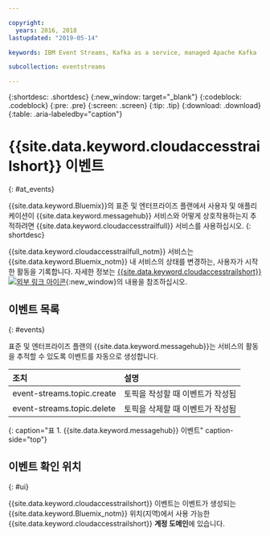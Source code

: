 ```yaml
---

copyright:
  years: 2016, 2018
lastupdated: "2019-05-14"

keywords: IBM Event Streams, Kafka as a service, managed Apache Kafka

subcollection: eventstreams

---
```


{:shortdesc: .shortdesc}
{:new_window: target="_blank"}
{:codeblock: .codeblock}
{:pre: .pre}
{:screen: .screen}
{:tip: .tip}
{:download: .download}
{:table: .aria-labeledby="caption"}

<!-- Name your file `at-events.md` and include it in the Reference nav group in your toc file. -->

# {{site.data.keyword.cloudaccesstrailshort}} 이벤트 
{: #at_events}

{{site.data.keyword.Bluemix}}의 표준 및 엔터프라이즈 플랜에서 사용자 및 애플리케이션이 {{site.data.keyword.messagehub}} 서비스와 어떻게 상호작용하는지 추적하려면 {{site.data.keyword.cloudaccesstrailfull}} 서비스를 사용하십시오.
{: shortdesc}

{{site.data.keyword.cloudaccesstrailfull_notm}} 서비스는 {{site.data.keyword.Bluemix_notm}} 내 서비스의 상태를 변경하는, 사용자가 시작한 활동을 기록합니다. 자세한 정보는 [{{site.data.keyword.cloudaccesstrailshort}} ![외부 링크 아이콘](../../icons/launch-glyph.svg "외부 링크 아이콘")](/docs/services/Activity-Tracker-with-LogDNA?topic=logdnaat-getting-started#getting-started){:new_window}의 내용을 참조하십시오.

<!-- You can create different sections to group events by area. -->

## 이벤트 목록
{: #events}

<!-- Make sure you introduce the table with a detailed description that immediately precedes it. For example, see https://console.bluemix.net/docs/services/cloud-activity-tracker/services/at_events_cf.html#catalog. -->

표준 및 엔터프라이즈 플랜의 {{site.data.keyword.messagehub}}는 서비스의 활동을 추적할 수 있도록 이벤트를 자동으로 생성합니다.

| 조치 |설명 |
|:-------|:------------|
| event-streams.topic.create | 토픽을 작성할 때 이벤트가 작성됨|
| event-streams.topic.delete | 토픽을 삭제할 때 이벤트가 작성됨|
{: caption="표 1. {{site.data.keyword.messagehub}} 이벤트" caption-side="top"}

## 이벤트 확인 위치
{: #ui}

<!-- For example, choose one of the following two options. -->

<!-- Option 2: Add the following sentence if your service sends events to the account domain. -->

{{site.data.keyword.cloudaccesstrailshort}} 이벤트는 이벤트가 생성되는 {{site.data.keyword.Bluemix_notm}} 위치(지역)에서 사용 가능한 {{site.data.keyword.cloudaccesstrailshort}} **계정 도메인**에 있습니다.










